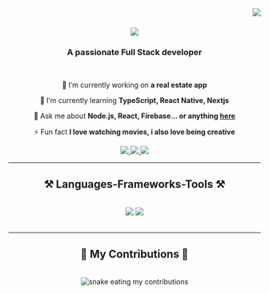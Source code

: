 <img align="right" src="https://visitor-badge.laobi.icu/badge?page_id=wandeyyyyy.wandeyyyyy" />

<h1 align="center">
    <img src="https://readme-typing-svg.herokuapp.com/?font=Righteous&size=35&center=true&vCenter=true&width=500&height=70&duration=4000&lines=Hi+There!+👋;+I'm+Yewande!;" />
</h1>

<h3 align="center">A passionate Full Stack developer</h3>

<br/>

<div align="center">
 
 🔭 I’m currently working on **a real estate app**
 
 🌱 I’m currently learning **TypeScript, React Native, Nextjs**

💬 Ask me about **Node.js, React, Firebase... or anything [here](https://github.com/wandeyyyyy/wandeyyyyy/issues)**

⚡ Fun fact **I love watching movies, i also love being creative**

 </div>
 
<div align="center"> 
  <a href="mailto:yewandeadeyemi84@@gmail.com">
    <img src="https://img.shields.io/badge/Gmail-333333?style=for-the-badge&logo=gmail&logoColor=red" />
  </a>
  <a href="https://www.linkedin.com/in/yewandeadeyemi231408" target="_blank">
    <img src="https://img.shields.io/badge/LinkedIn-0077B5?style=for-the-badge&logo=linkedin&logoColor=white" target="_blank" />
  </a>
  <a href="" target="_blank">
     <img src="https://img.shields.io/badge/Portfolio-FF5722?style=for-the-badge&logo=todoist&logoColor=white" target="_blank" /> <!-- sqlite, safari, google-chrome are other good icon options -->
  </a>
</div>

 <hr/>
<h2 align="center">⚒️ Languages-Frameworks-Tools ⚒️</h2>
<br/>
<div align="center">
    <img src="https://skillicons.dev/icons?i=react,bootstrap,html,css,sass,vscode,github,figma,tailwind,git," />
    <img src="https://skillicons.dev/icons?i=nodejs,javascript,typescript,express,firebase,mongodb,nextjs," /><br>
</div>

<br/>
<hr/>

<div align="center">
  <h2>🐍 My Contributions 🐍</h2>
  <br>
  <img alt="snake eating my contributions" src="https://raw.githubusercontent.com/wandeyyyyy/wandeyyyyy/output/github-contribution-grid-snake.svg" />
  
  <br/><br/><br/>
</div>

